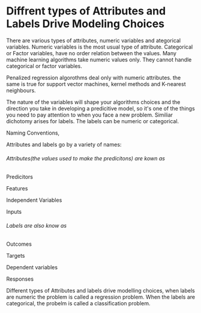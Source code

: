# Diffrent types of Attributes and Labels Drive Modeling Choices

There are various types of attributes, numeric variables and ategorical variables. Numeric variables is the most usual type of attribute. Categorical or Factor variables, have no order relation between the values. Many machine learning algorithms take numeric values only. They cannot handle categorical or factor variables.

Penalized regression algorothms deal only with numeric attributes. the same is true for support vector machines, kernel methods and K-nearest neighbours. 

The nature of the variables will shape your algorithms choices and the direction you take in developing a predicitive model, so it's one of the things you need to pay attention to when you face a new problem. Similiar dichotomy arises for labels. The labels can be numeric or categorical. 

Naming Conventions,

Attributes and labels go by a variety of names:

###### Attributes(the values used to make the predicitons) are kown as 

Predicitors

Features 

Independent Variables

Inputs 

###### Labels are also know as 

Outcomes 

Targets 

Dependent variables

Responses

Different types of Attributes and labels drive modelling choices, when labels are numeric the problem is called a regression problem. When the labels are categorical, the probelm is called a classification problem.







